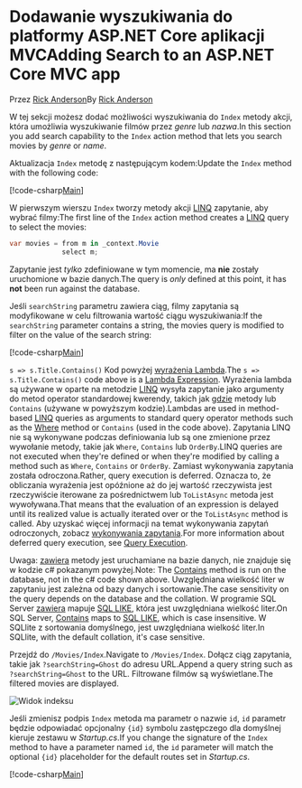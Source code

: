 # <a name="adding-search-to-an-aspnet-core-mvc-app"></a><span data-ttu-id="3e7fa-101">Dodawanie wyszukiwania do platformy ASP.NET Core aplikacji MVC</span><span class="sxs-lookup"><span data-stu-id="3e7fa-101">Adding Search to an ASP.NET Core MVC app</span></span>

<span data-ttu-id="3e7fa-102">Przez [Rick Anderson](https://twitter.com/RickAndMSFT)</span><span class="sxs-lookup"><span data-stu-id="3e7fa-102">By [Rick Anderson](https://twitter.com/RickAndMSFT)</span></span>

<span data-ttu-id="3e7fa-103">W tej sekcji możesz dodać możliwości wyszukiwania do `Index` metody akcji, która umożliwia wyszukiwanie filmów przez *genre* lub *nazwa*.</span><span class="sxs-lookup"><span data-stu-id="3e7fa-103">In this section you add search capability to the `Index` action method that lets you search movies by *genre* or *name*.</span></span>

<span data-ttu-id="3e7fa-104">Aktualizacja `Index` metodę z następującym kodem:</span><span class="sxs-lookup"><span data-stu-id="3e7fa-104">Update the `Index` method with the following code:</span></span>
<!--
[!code-html[Main](../../tutorials/first-mvc-app/start-mvc/sample/MvcMovie/Views/Shared/_Layout.cshtml?highlight=7,31)]
-->

[!code-csharp[Main](../../tutorials/first-mvc-app/start-mvc/sample/MvcMovie/Controllers/MoviesController.cs?name=snippet_1stSearch)]

<span data-ttu-id="3e7fa-105">W pierwszym wierszu `Index` tworzy metody akcji [LINQ](https://docs.microsoft.com/dotnet/standard/using-linq) zapytanie, aby wybrać filmy:</span><span class="sxs-lookup"><span data-stu-id="3e7fa-105">The first line of the `Index` action method creates a [LINQ](https://docs.microsoft.com/dotnet/standard/using-linq) query to select the movies:</span></span>

```csharp
var movies = from m in _context.Movie
             select m;
```

<span data-ttu-id="3e7fa-106">Zapytanie jest *tylko* zdefiniowane w tym momencie, ma **nie** zostały uruchomione w bazie danych.</span><span class="sxs-lookup"><span data-stu-id="3e7fa-106">The query is *only* defined at this point, it has **not** been run against the database.</span></span>

<span data-ttu-id="3e7fa-107">Jeśli `searchString` parametru zawiera ciąg, filmy zapytania są modyfikowane w celu filtrowania wartość ciągu wyszukiwania:</span><span class="sxs-lookup"><span data-stu-id="3e7fa-107">If the `searchString` parameter contains a string, the movies query is modified to filter on the value of the search string:</span></span>

[!code-csharp[Main](../../tutorials/first-mvc-app/start-mvc/sample/MvcMovie/Controllers/MoviesController.cs?name=snippet_SearchNull2)]

<span data-ttu-id="3e7fa-108">`s => s.Title.Contains()` Kod powyżej [wyrażenia Lambda](https://docs.microsoft.com/dotnet/csharp/programming-guide/statements-expressions-operators/lambda-expressions).</span><span class="sxs-lookup"><span data-stu-id="3e7fa-108">The `s => s.Title.Contains()` code above is a [Lambda Expression](https://docs.microsoft.com/dotnet/csharp/programming-guide/statements-expressions-operators/lambda-expressions).</span></span> <span data-ttu-id="3e7fa-109">Wyrażenia lambda są używane w oparte na metodzie [LINQ](https://docs.microsoft.com/dotnet/standard/using-linq) wysyła zapytanie jako argumenty do metod operator standardowej kwerendy, takich jak [gdzie](https://docs.microsoft.com//dotnet/api/system.linq.enumerable.where) metody lub `Contains` (używane w powyższym kodzie).</span><span class="sxs-lookup"><span data-stu-id="3e7fa-109">Lambdas are used in method-based [LINQ](https://docs.microsoft.com/dotnet/standard/using-linq) queries as arguments to standard query operator methods such as the [Where](https://docs.microsoft.com//dotnet/api/system.linq.enumerable.where) method or `Contains` (used in the code above).</span></span> <span data-ttu-id="3e7fa-110">Zapytania LINQ nie są wykonywane podczas definiowania lub są one zmienione przez wywołanie metody, takie jak `Where`, `Contains` lub `OrderBy`.</span><span class="sxs-lookup"><span data-stu-id="3e7fa-110">LINQ queries are not executed when they're defined or when they're modified by calling a method such as `Where`, `Contains`  or `OrderBy`.</span></span> <span data-ttu-id="3e7fa-111">Zamiast wykonywania zapytania została odroczona.</span><span class="sxs-lookup"><span data-stu-id="3e7fa-111">Rather, query execution is deferred.</span></span>  <span data-ttu-id="3e7fa-112">Oznacza to, że obliczania wyrażenia jest opóźnione aż do jej wartość rzeczywista jest rzeczywiście iterowane za pośrednictwem lub `ToListAsync` metoda jest wywoływana.</span><span class="sxs-lookup"><span data-stu-id="3e7fa-112">That means that the evaluation of an expression is delayed until its realized value is actually iterated over or the `ToListAsync` method is called.</span></span> <span data-ttu-id="3e7fa-113">Aby uzyskać więcej informacji na temat wykonywania zapytań odroczonych, zobacz [wykonywania zapytania](https://docs.microsoft.com/dotnet/framework/data/adonet/ef/language-reference/query-execution).</span><span class="sxs-lookup"><span data-stu-id="3e7fa-113">For more information about deferred query execution, see [Query Execution](https://docs.microsoft.com/dotnet/framework/data/adonet/ef/language-reference/query-execution).</span></span>

<span data-ttu-id="3e7fa-114">Uwaga: [zawiera](https://docs.microsoft.com//dotnet/api/system.data.objects.dataclasses.entitycollection-1.contains) metody jest uruchamiane na bazie danych, nie znajduje się w kodzie c# pokazanym powyżej.</span><span class="sxs-lookup"><span data-stu-id="3e7fa-114">Note: The [Contains](https://docs.microsoft.com//dotnet/api/system.data.objects.dataclasses.entitycollection-1.contains) method is run on the database, not in the c# code shown above.</span></span> <span data-ttu-id="3e7fa-115">Uwzględniana wielkość liter w zapytaniu jest zależna od bazy danych i sortowanie.</span><span class="sxs-lookup"><span data-stu-id="3e7fa-115">The case sensitivity on the query depends on the database and the collation.</span></span> <span data-ttu-id="3e7fa-116">W programie SQL Server [zawiera](https://docs.microsoft.com//dotnet/api/system.data.objects.dataclasses.entitycollection-1.contains) mapuje [SQL LIKE](https://docs.microsoft.com/sql/t-sql/language-elements/like-transact-sql), która jest uwzględniana wielkość liter.</span><span class="sxs-lookup"><span data-stu-id="3e7fa-116">On SQL Server, [Contains](https://docs.microsoft.com//dotnet/api/system.data.objects.dataclasses.entitycollection-1.contains) maps to [SQL LIKE](https://docs.microsoft.com/sql/t-sql/language-elements/like-transact-sql), which is case insensitive.</span></span> <span data-ttu-id="3e7fa-117">W SQLlite z sortowania domyślnego, jest uwzględniana wielkość liter.</span><span class="sxs-lookup"><span data-stu-id="3e7fa-117">In SQLlite, with the default collation, it's case sensitive.</span></span>

<span data-ttu-id="3e7fa-118">Przejdź do `/Movies/Index`.</span><span class="sxs-lookup"><span data-stu-id="3e7fa-118">Navigate to `/Movies/Index`.</span></span> <span data-ttu-id="3e7fa-119">Dołącz ciąg zapytania, takie jak `?searchString=Ghost` do adresu URL.</span><span class="sxs-lookup"><span data-stu-id="3e7fa-119">Append a query string such as `?searchString=Ghost` to the URL.</span></span> <span data-ttu-id="3e7fa-120">Filtrowane filmów są wyświetlane.</span><span class="sxs-lookup"><span data-stu-id="3e7fa-120">The filtered movies are displayed.</span></span>

![Widok indeksu](../../tutorials/first-mvc-app/search/_static/ghost.png)

<span data-ttu-id="3e7fa-122">Jeśli zmienisz podpis `Index` metoda ma parametr o nazwie `id`, `id` parametr będzie odpowiadać opcjonalny `{id}` symbolu zastępczego dla domyślnej kieruje zestawu w *Startup.cs*.</span><span class="sxs-lookup"><span data-stu-id="3e7fa-122">If you change the signature of the `Index` method to have a parameter named `id`, the `id` parameter will match the optional `{id}` placeholder for the default routes set in *Startup.cs*.</span></span>

[!code-csharp[Main](../../tutorials/first-mvc-app/start-mvc/sample/MvcMovie/Startup.cs?highlight=5&name=snippet_1)]
